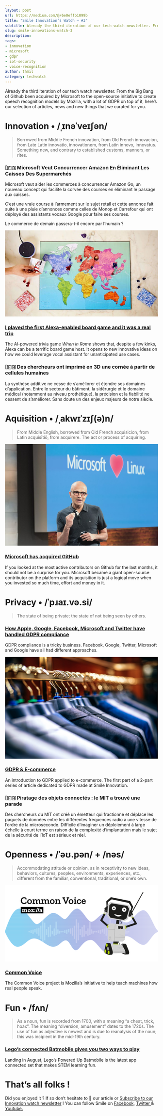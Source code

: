 ```yaml
---
layout: post
url: https://medium.com/@/6e0effb1099b
title: "Smile Innovation’s Watch — #3"
subtitle: Already the third iteration of our tech watch newsletter. From the Big Bang of Github been acquired by Microsoft to the open-source…
slug: smile-innovations-watch-3
description:
tags:
- innovation
- microsoft
- gdpr
- iot-security
- voice-recognition
author: thmil
category: techwatch
---
```

Already the third iteration of our tech watch newsletter. From the Big Bang of Github been acquired by Microsoft to the open-source initiative to create speech recognition models by Mozilla, with a lot of GDPR on top of it, here’s our selection of articles, news and new things that we curated for you.

# Innovation • /ˌɪnəˈveɪʃən/

> Borrowed from Middle French innovation, from Old French innovacion, from Late Latin innovatio, innovationem, from Latin innovo, innovatus. Something new, and contrary to established customs, manners, or rites.

### [🇫🇷 Microsoft Veut Concurrencer Amazon En Éliminant Les Caisses Des Supermarchés

Microsoft veut aider les commerces à concurrencer Amazon Go, un nouveau concept qui facilite la corvée des courses en éliminant le passage aux caisses.

C’est une vraie course à l’armement sur le sujet retail et cette annonce fait suite à une pluie d’annonces comme celles de Monop et Carrefour qui ont déployé des assistants vocaux Google pour faire ses courses.

Le commerce de demain passera-t-il encore par l’humain ?

![](/assets/images/posts/1*htZHLTm2iAjCpDqpPRZG5g.jpg)

### [I played the first Alexa-enabled board game and it was a real trip](https://www.fastcompany.com/40585532/i-played-the-first-alexa-enabled-board-game-and-it-was-a-real-trip?utm_campaign=Revue%20newsletter&utm_medium=Newsletter&utm_source=Smile%20Innovation%27s%20Watch)

The AI-powered trivia game *When in Rome* shows that, despite a few kinks, Alexa can be a terrific board game host.
It opens to new innovative ideas on how we could leverage vocal assistant for unanticipated use cases.

### [🇫🇷 Des chercheurs ont imprimé en 3D une cornée à partir de cellules humaines

La synthèse additive ne cesse de s’améliorer et étendre ses domaines d’application. Entre le secteur du bâtiment, la sidérurgie et le domaine médical (notamment au niveau prothétique), la précision et la fiabilité ne cessent de s’améliorer. Sans doute un des enjeux majeurs de notre siècle.

# Aquisition • /ˌakwɪˈzɪʃ(ə)n/

> From Middle English, borrowed from Old French acquisicion, from Latin acquisītiō, from acquirere. The act or process of acquiring.

![](/assets/images/posts/1*zM4dHgdPKrkT3D8r6WORRA.jpg)

### [Microsoft has acquired GitHub](https://www.theverge.com/2018/6/3/17422752/microsoft-github-acquisition-rumors?utm_campaign=Revue%20newsletter&utm_medium=Newsletter&utm_source=Smile%20Innovation%27s%20Watch)

If you looked at the most active contributors on Github for the last months, it should not be a surprise for you. Microsoft became a giant open-source contributor on the platform and its acquisition is just a logical move when you invested so much time, effort and money in it.

# Privacy • /ˈpɹaɪ.və.si/

> The state of being private; the state of not being seen by others.

### [How Apple, Google, Facebook, Microsoft and Twitter have handled GDPR compliance](http://www.wired.co.uk/article/gdpr-facebook-google-analytics-apple-amazon-twitter?utm_campaign=Revue%20newsletter&utm_medium=Newsletter&utm_source=Smile%20Innovation%27s%20Watch)

GDPR compliance is a tricky business. Facebook, Google, Twitter, Microsoft and Google have all had different approaches.

![](/assets/images/posts/0*YQ3XN2K1xeduDY6U.jpg)

### [GDPR & E-commerce](https://medium.com/smileinnovation/gdpr-e-commerce-8e4ddf6f972?utm_campaign=Revue%20newsletter&utm_medium=Newsletter&utm_source=Smile%20Innovation%27s%20Watch)

An introduction to GDPR applied to e-commerce. The first part of a 2-part series of article dedicated to GDPR made at Smile Innovation.

### [🇫🇷 Piratage des objets connectés : le MIT a trouvé une parade

Des chercheurs du MIT ont créé un émetteur qui fractionne et déplace les paquets de données entre les différentes fréquences radio à une vitesse de l’ordre de la microseconde. Difficile d’imaginer un déploiement à large échelle à court terme en raison de la complexité d’implantation mais le sujet de la sécurité de l’IoT est sérieux et réel.

# Openness • /ˈəʊ.pən/ + /nəs/

> Accommodating attitude or opinion, as in receptivity to new ideas, behaviors, cultures, peoples, environments, experiences, etc., different from the familiar, conventional, traditional, or one’s own.

![](/assets/images/posts/1*gi-HzUBg8g5CfEbSyb8Mzg.png)

### [Common Voice](https://voice.mozilla.org/en?utm_campaign=Revue%20newsletter&utm_medium=Newsletter&utm_source=Smile%20Innovation%27s%20Watch)

The Common Voice project is Mozilla’s initiative to help teach machines how real people speak.

# Fun • /fʌn/

> As a noun, fun is recorded from 1700, with a meaning “a cheat, trick, hoax”. The meaning “diversion, amusement” dates to the 1720s. The use of fun as adjective is newest and is due to reanalysis of the noun; this was incipient in the mid-19th century.

### [Lego’s connected Batmobile gives you two ways to play](https://mashable.com/2018/06/22/lego-batmobile-app-controlled/?europe=true&utm_campaign=Mash-Prod-RSS-Feedburner-Tech-Partial&utm_cid=Mash-Prod-RSS-Feedburner-Tech-Partial&utm_medium=Newsletter&utm_source=Smile%20Innovation%27s%20Watch)

Landing in August, Lego’s Powered Up Batmobile is the latest app connected set that makes STEM learning fun.

# That’s all folks !

Did you enjoyed it ? If so don’t hesitate to 👏 our article or [Subscribe to our Innovation watch newsletter](https://www.getrevue.co/profile/smileinnovation) !
You can follow Smile on [Facebook,](https://www.facebook.com/smileopensource) [Twitter ](https://www.twitter.com/GroupeSmile)& [Youtube.](http://www.youtube.com/user/SmileOpenSource)


